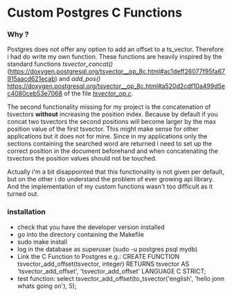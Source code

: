 # Custom Postgres C Functions

### Why ?

Postgres does not offer any option to add an offset to a ts_vector.
Therefore i had do write my own function.
These functions are heavily inspired by the standard functions *tsvector_concat()* (https://doxygen.postgresql.org/tsvector__op_8c.html#ac1deff26077f95fa67915aacd621ecab) and *add_pos()* https://doxygen.postgresql.org/tsvector__op_8c.html#a520d2cdf10a499d5ec4080ceb53e7068 of the file *[tsvector_op.c](https://doxygen.postgresql.org/tsvector__op_8c.html)*.

The second functionality missing for my project is the concatenation of tsvectors **without** increasing the position index.
Because by default if you concat two tsvectors the second positions will become larger by the max position value of the first tsvector.
This might make sense for other applications but it does not for mine.
Since in my applications only the sections containing the searched word are returned i need to set up the correct position in the document beforehand and when concatenating the tsvectors the position values should not be touched.

Actually i'm a bit disappointed that this functionality is not given per default, but on the other i do understand the problem of ever growing api library.
And the implementation of my custom functions wasn't too difficult as it turned out.

### installation

- check that you have the developer version installed
- go into the directory containing the Makefile 
- sudo make install
- log in the database as superuser (sudo -u postgres psql mydb)
- Link the C Function to Postgres e.g.:
  CREATE FUNCTION tsvector_add_offset(tsvector, integer) RETURNS tsvector
      AS 'tsvector_add_offset', 'tsvector_add_offset'
      LANGUAGE C STRICT;
- test function:
  select tsvector_add_offset(to_tsvector('english', 'hello jonn whats going on'), 5);